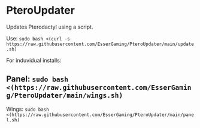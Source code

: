 # PteroUpdater
Updates Pterodactyl using a script.

Use: `sudo bash <(curl -s https://raw.githubusercontent.com/EsserGaming/PteroUpdater/main/update.sh)`

For induvidual installs:

Panel: `sudo bash <(https://raw.githubusercontent.com/EsserGaming/PteroUpdater/main/wings.sh)`
--
Wings: `sudo bash <(https://raw.githubusercontent.com/EsserGaming/PteroUpdater/main/panel.sh)`
